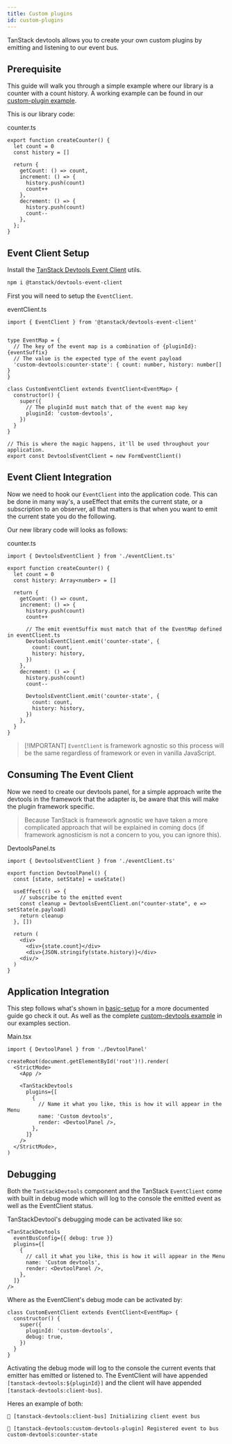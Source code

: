 ```yaml
---
title: Custom plugins
id: custom-plugins
---
```


TanStack devtools allows you to create your own custom plugins by emitting and listening to our event bus.

## Prerequisite

This guide will walk you through a simple example where our library is a counter with a count history. A working example can be found in our [custom-plugin example](https://tanstack.com/devtools/latest/docs/framework/react/examples/custom-plugin).

This is our library code:

counter.ts
```tsx
export function createCounter() {
  let count = 0
  const history = []

  return {
    getCount: () => count,
    increment: () => {
      history.push(count)
      count++
    },
    decrement: () => {
      history.push(count)
      count--
    },
  };
}
```

## Event Client Setup

Install the [TanStack Devtools Event Client](https://www.npmjs.com/package/@tanstack/devtools-event-client) utils.

```bash
npm i @tanstack/devtools-event-client
```

First you will need to setup the `EventClient`.

eventClient.ts
```tsx
import { EventClient } from '@tanstack/devtools-event-client'


type EventMap = {
  // The key of the event map is a combination of {pluginId}:{eventSuffix}
  // The value is the expected type of the event payload
  'custom-devtools:counter-state': { count: number, history: number[] }
}

class CustomEventClient extends EventClient<EventMap> {
  constructor() {
    super({
      // The pluginId must match that of the event map key
      pluginId: 'custom-devtools',
    })
  }
}

// This is where the magic happens, it'll be used throughout your application.
export const DevtoolsEventClient = new FormEventClient()
```

## Event Client Integration

Now we need to hook our `EventClient` into the application code. This can be done in many way's, a useEffect that emits the current state, or a subscription to an observer, all that matters is that when you want to emit the current state you do the following.

Our new library code will looks as follows:

counter.ts
```tsx
import { DevtoolsEventClient } from './eventClient.ts'

export function createCounter() {
  let count = 0
  const history: Array<number> = []

  return {
    getCount: () => count,
    increment: () => {
      history.push(count)
      count++

      // The emit eventSuffix must match that of the EventMap defined in eventClient.ts
      DevtoolsEventClient.emit('counter-state', {
        count: count,
        history: history,
      })
    },
    decrement: () => {
      history.push(count)
      count--

      DevtoolsEventClient.emit('counter-state', {
        count: count,
        history: history,
      })
    },
  }
}
```

> [!IMPORTANT] `EventClient` is framework agnostic so this process will be the same regardless of framework or even in vanilla JavaScript.

## Consuming The Event Client

Now we need to create our devtools panel, for a simple approach write the devtools in the framework that the adapter is, be aware that this will make the plugin framework specific.

> Because TanStack is framework agnostic we have taken a more complicated approach that will be explained in coming docs (if framework agnosticism is not a concern to you, you can ignore this).

DevtoolsPanel.ts
```tsx
import { DevtoolsEventClient } from './eventClient.ts'

export function DevtoolPanel() {
  const [state, setState] = useState()

  useEffect(() => {
    // subscribe to the emitted event
    const cleanup = DevtoolsEventClient.on("counter-state", e => setState(e.payload)
    return cleanup
  }, [])

  return (
    <div>
      <div>{state.count}</div>
      <div>{JSON.stringify(state.history)}</div>
    <div/>
  )
}
```

## Application Integration

This step follows what's shown in [basic-setup](../../basic-setup.md)  for a more documented guide go check it out. As well as the complete [custom-devtools example](https://tanstack.com/devtools/latest/docs/framework/react/examples/custom-devtools) in our examples section.

Main.tsx
```tsx
import { DevtoolPanel } from './DevtoolPanel'

createRoot(document.getElementById('root')!).render(
  <StrictMode>
    <App />

    <TanStackDevtools
      plugins={[
        {
          // Name it what you like, this is how it will appear in the Menu
          name: 'Custom devtools',
          render: <DevtoolPanel />,
        },
      ]}
    />
  </StrictMode>,
)

```

## Debugging

Both the `TanStackDevtools` component and the TanStack `EventClient` come with built in debug mode which will log to the console the emitted event as well as the EventClient status.

TanStackDevtool's debugging mode can be activated like so:
```tsx
<TanStackDevtools
  eventBusConfig={{ debug: true }}
  plugins={[
    {
      // call it what you like, this is how it will appear in the Menu
      name: 'Custom devtools',
      render: <DevtoolPanel />,
    },
  ]}
/>
```

Where as the EventClient's debug mode can be activated by:
```tsx
class CustomEventClient extends EventClient<EventMap> {
  constructor() {
    super({
      pluginId: 'custom-devtools',
      debug: true,
    })
  }
}
```

Activating the debug mode will log to the console the current events that emitter has emitted or listened to. The EventClient will have appended `[tanstack-devtools:${pluginId}]` and the client will have appended `[tanstack-devtools:client-bus]`.

Heres an example of both:
```
🌴 [tanstack-devtools:client-bus] Initializing client event bus

🌴 [tanstack-devtools:custom-devtools-plugin] Registered event to bus custom-devtools:counter-state
```
